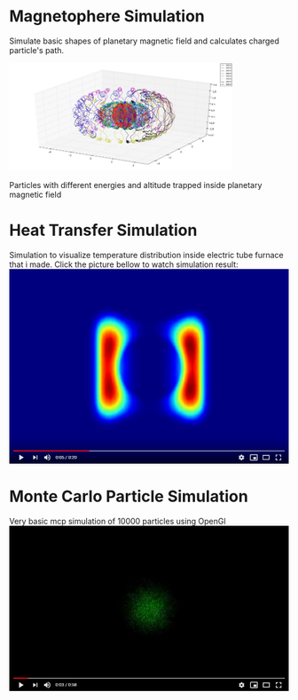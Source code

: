 # Magnetophere Simulation
Simulate basic shapes of planetary magnetic field and calculates charged particle's path. 

<img src="https://github.com/Schildsladder/Physics-Simulation/blob/master/Magnetosphere/b.jpg" width="80%">

Particles with different energies and altitude trapped inside planetary magnetic field

# Heat Transfer Simulation
Simulation to visualize temperature distribution inside electric tube furnace that i made.
Click the picture bellow to watch simulation result:
[![Heat Transfer Simulation](https://github.com/Schildsladder/Physics-Simulation/blob/master/Heat%20transfer/heat.jpg)](https://www.youtube.com/watch?v=KfE2V7brmXw "Heat Transfer Simulation")

# Monte Carlo Particle Simulation
Very basic mcp simulation of 10000 particles using OpenGl
[![Monte Carlo Particle Simulation](https://github.com/Schildsladder/Physics-Simulation/blob/master/Monte%20Carlo/mcp.jpg)](https://www.youtube.com/watch?v=9bHmgtSxmRU "Monte Carlo Particle Simulation")


